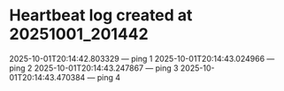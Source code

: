 # Heartbeat log created at 20251001_201442
2025-10-01T20:14:42.803329 — ping 1
2025-10-01T20:14:43.024966 — ping 2
2025-10-01T20:14:43.247867 — ping 3
2025-10-01T20:14:43.470384 — ping 4

